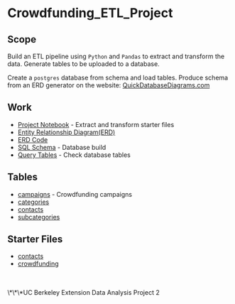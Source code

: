 # Crowdfunding_ETL_Project

## Scope

Build an ETL pipeline using `Python` and `Pandas` to extract and transform the data. Generate tables to be uploaded to a database. 

Create a `postgres` database from schema and load tables. Produce schema from an ERD generator on the website: [QuickDatabaseDiagrams.com](quickdatabasediagrams.com)

## Work

- [Project Notebook](https://github.com/StarkArk/Crowdfunding_ETL_Project/blob/main/ETL_Mini_Project_Code.ipynb) - Extract and transform starter files
- [Entity Relationship Diagram(ERD)](https://github.com/StarkArk/Crowdfunding_ETL_Project/blob/main/Images/QDBD_schema_code.PNG)
- [ERD Code](https://github.com/StarkArk/Crowdfunding_ETL_Project/blob/main/Images/Crowdfunding_Schema.PNG)
- [SQL Schema](https://github.com/StarkArk/Crowdfunding_ETL_Project/blob/main/Resources/Schema.sql) - Database build
- [Query Tables](https://github.com/StarkArk/Crowdfunding_ETL_Project/blob/main/Resources/table_query.sql) - Check database tables

## Tables

- [campaigns](https://github.com/StarkArk/Crowdfunding_ETL_Project/blob/main/Resources/campaign.csv) - Crowdfunding campaigns
- [categories](https://github.com/StarkArk/Crowdfunding_ETL_Project/blob/main/Resources/category.csv)
- [contacts](https://github.com/StarkArk/Crowdfunding_ETL_Project/blob/main/Resources/contacts.csv)
- [subcategories](https://github.com/StarkArk/Crowdfunding_ETL_Project/blob/main/Resources/subcategory.csv)

## Starter Files

- [contacts ](https://github.com/StarkArk/Crowdfunding_ETL_Project/blob/main/Resources/contacts.xlsx)
- [crowdfunding](https://github.com/StarkArk/Crowdfunding_ETL_Project/blob/main/Resources/crowdfunding.xlsx)


<br>
<br>
\*\*\*UC Berkeley Extension Data Analysis Project 2